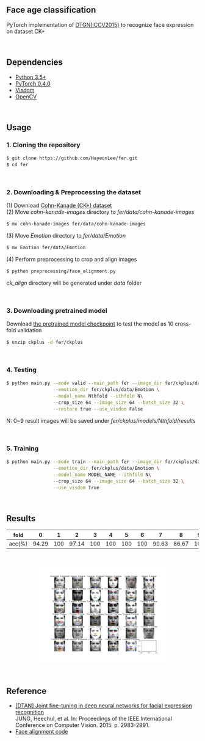 ## Face age classification
PyTorch implementation of [DTGN(ICCV2015)](https://ieeexplore.ieee.org/document/7410698/) to recognize face expression on dataset CK+

<br/>

## Dependencies
* [Python 3.5+](https://www.continuum.io/downloads)
* [PyTorch 0.4.0](http://pytorch.org/)
* [Visdom](https://github.com/facebookresearch/visdom)
* [OpenCV](https://opencv.org/)

<br/>

## Usage

### 1. Cloning the repository
```bash
$ git clone https://github.com/HayeonLee/fer.git
$ cd fer
```

<br/>

### 2. Downloading & Preprocessing the dataset
(1) Download [Cohn-Kanade (CK+) dataset](http://www.consortium.ri.cmu.edu/ckagree/) <br/>
(2) Move *cohn-kanade-images* directory to *fer/data/cohn-kanade-images* <br/>
```bash
$ mv cohn-kanade-images fer/data/cohn-kanade-images
```
(3) Move *Emotion* directory to *fer/data/Emotion* <br/>
```bash
$ mv Emotion fer/data/Emotion
```
(4) Perform preprocessing to crop and align images
```bash
$ python preprocessing/face_alignment.py
```
*ck_align* directory will be generated under *data* folder

<br/>

### 3. Downloading pretrained model
Download [the pretrained model checkpoint](https://drive.google.com/open?id=1F8zDsrGumdPHJdrZvEvPxM2A1qUCatGJ) to test the model as 10 cross-fold validation
```bash
$ unzip ckplus -d fer/ckplus
```

<br/>

### 4. Testing
```bash
$ python main.py --mode valid --main_path fer --image_dir fer/ckplus/data/ck_align \
                 --emotion_dir fer/ckplus/data/Emotion \
                 --model_name Nthfold --ithfold N\ 
                 --crop_size 64 --image_size 64 --batch_size 32 \
                 --restore true --use_visdom False
```
N: 0~9
result images will be saved under *fer/ckplus/models/Nthfold/results*

<br/>

### 5. Training
```bash
$ python main.py --mode train --main_path fer --image_dir fer/ckplus/data/ck_align \
                 --emotion_dir fer/ckplus/data/Emotion \
                 --model_name MODEL_NAME --ithfold N\ 
                 --crop_size 64 --image_size 64 --batch_size 32 \
                 --use_visdom True
```

<br/>

## Results
<center>
  
| fold    | 0     | 1      | 2     | 3     | 4     | 5     | 6     | 7     | 8     | 9     |
| :-----: |:-----:| :-----:|:-----:|:-----:|:-----:|:-----:|:-----:|:-----:|:-----:|:-----:|
| acc(%)  | 94.29 |  100   | 97.14 | 100   |  100  |  100  |  100  | 90.63 | 86.67 |  100  |

</center>

<br/>

<p align="center"><img width="70%" src="png/sample.png"/></p>

<br/>

## Reference
* [[DTAN] Joint fine-tuning in deep neural networks for facial expression recognition](https://ieeexplore.ieee.org/document/7410698/) <br/> JUNG, Heechul, et al. In: Proceedings of the IEEE International Conference on Computer Vision. 2015. p. 2983-2991.<br/>
* [Face alignment code](https://www.pyimagesearch.com/2017/05/22/face-alignment-with-opencv-and-python/)

<br/>
